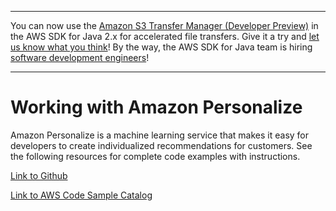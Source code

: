 --------

You can now use the [Amazon S3 Transfer Manager \(Developer Preview\)](https://bit.ly/2WQebiP) in the AWS SDK for Java 2\.x for accelerated file transfers\. Give it a try and [let us know what you think](https://bit.ly/3zT1YYM)\! By the way, the AWS SDK for Java team is hiring [software development engineers](https://github.com/aws/aws-sdk-java-v2/issues/3156)\!

--------

# Working with Amazon Personalize<a name="examples-personalize"></a>

 Amazon Personalize is a machine learning service that makes it easy for developers to create individualized recommendations for customers\. See the following resources for complete code examples with instructions\.

 [Link to Github](https://github.com/awsdocs/aws-doc-sdk-examples/tree/master/javav2/example_code/personalize) 

 [Link to AWS Code Sample Catalog](http://docs.aws.amazon.com/code-samples/latest/catalog/code-catalog-javav2-example_code-personalize.html) 